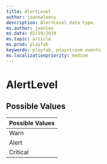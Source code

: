 ```yaml
---
title: AlertLevel
author: joannaleecy
description: AlertLevel data type.
ms.author: joanlee
ms.date: 02/19/2019
ms.topic: article
ms.prod: playfab
keywords: playfab, playstream events
ms.localizationpriority: medium
---
```


# AlertLevel

## Possible Values

|Possible Values|
| :--------------------|
|Warn|
|Alert|
|Critical|
